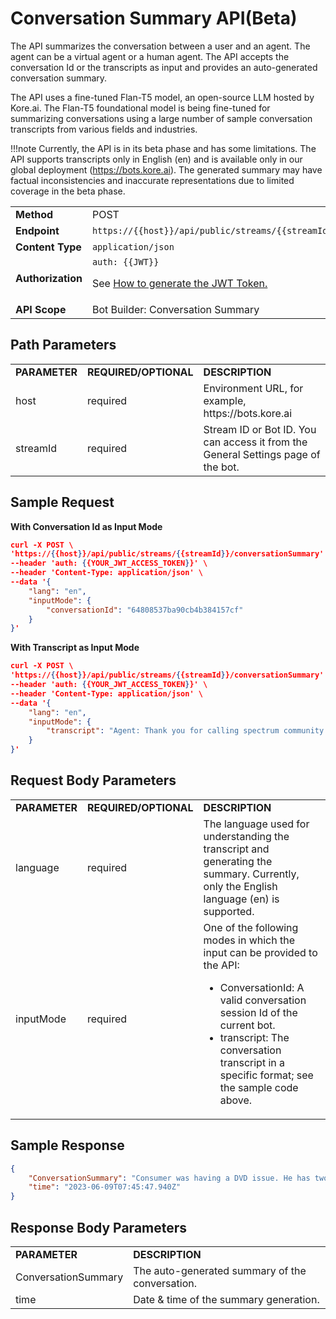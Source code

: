 # Conversation Summary API(Beta)

The API summarizes the conversation between a user and an agent. The agent can be a virtual agent or a human agent. The API accepts the conversation Id or the transcripts as input and provides an auto-generated conversation summary.

The API uses a fine-tuned Flan-T5 model, an open-source LLM hosted by Kore.ai. The Flan-T5 foundational model is being fine-tuned for summarizing conversations using a large number of sample conversation transcripts from various fields and industries.

!!!note
  Currently, the API is in its beta phase and has some limitations. The API supports transcripts only in English (en) and is available only in our global deployment (https://bots.kore.ai). The generated summary may have factual inconsistencies and inaccurate representations due to limited coverage in the beta phase.

<table>
  <tr>
   <td><strong>Method</strong>
   </td>
   <td>POST
   </td>
  </tr>
  <tr>
   <td><strong>Endpoint</strong>
   </td>
   <td><code>https://{{host}}/api/public/streams/{{streamId}}/conversationSummary</code>
   </td>
  </tr>
  <tr>
   <td><strong>Content Type</strong>
   </td>
   <td><code>application/json</code>
   </td>
  </tr>
  <tr>
   <td><strong>Authorization</strong>
   </td>
   <td><code>auth: {{JWT}}</code>
<p>
See <a href="../api-introduction/#generating-the-jwt-token">How to generate the JWT Token.</a>
   </td>
  </tr>
  <tr>
   <td><strong>API Scope</strong>
   </td>
   <td>Bot Builder: Conversation Summary
   </td>
  </tr>
</table>

## Path Parameters

<table>
  <tr>
   <td><strong>PARAMETER</strong>
   </td>
   <td><strong>REQUIRED/OPTIONAL</strong>
   </td>
   <td><strong>DESCRIPTION</strong>
   </td>
  </tr>
  <tr>
   <td>host
   </td>
   <td>required
   </td>
   <td>Environment URL, for example, https://bots.kore.ai
   </td>
  </tr>
  <tr>
   <td>streamId
   </td>
   <td>required
   </td>
   <td>Stream ID or Bot ID. You can access it from the General Settings page of the bot.
   </td>
  </tr>
</table>



## Sample Request

**With Conversation Id as Input Mode**


```json
curl -X POST \ 
'https://{{host}}/api/public/streams/{{streamId}}/conversationSummary' \
--header 'auth: {{YOUR_JWT_ACCESS_TOKEN}}' \
--header 'Content-Type: application/json' \
--data '{
    "lang": "en",
    "inputMode": {
        "conversationId": "64808537ba90cb4b384157cf"
    }
}'
```


**With Transcript as Input Mode**


```json
curl -X POST \ 
'https://{{host}}/api/public/streams/{{streamId}}/conversationSummary' \
--header 'auth: {{YOUR_JWT_ACCESS_TOKEN}}' \
--header 'Content-Type: application/json' \
--data '{
    "lang": "en",
    "inputMode": {
        "transcript": "Agent: Thank you for calling spectrum community solutions. My name is Jeff I'\''ll be glad to assist you? Consumer: I just. My name is Tom link LINK. Agent: . Alright. How are you doing today sir. Alright. What can I do to help you? Consumer: Good how are you the yeah that? I get it right. Is it is Jeff. Agent: Yes sir. Consumer: Good. Okay. Okay. Okay um. So I'\''m was having a little I was having a DVD issue. I'\''ve got two boxes. The TV part is fine. I can get the channels in and everything is fine. Consumer: And the DVD. I'\''m. As a DVR. I guess DVR. Consumer: We'\''ve got a DVR capability on on the problem I'\''ll call at the primary box and then the secondary box upstairs the primary box is working. Consumer: Hundred percent. I can record channels. I can call them back up again. I can go forward and backwards. Everything is fully functional on the primary box for DVD the secondary box upstairs. Agent: Um-hum. Consumer: Um it it just doesn'\''t respond at all to the. You know I'\''m using the wand with the green button right in the middle the list button and it it just doesn'\''t respond at all to that. I'\''ve got full functionality on the TV channels in the guide. But but the list does not work at all. So I can'\''t protect a penny taped shows. Agent: Alright I definitely understand your concern. Dear Sir up. Glad look into this for you. Agent: Okay. So the first thing I'\''m gonna do is run a communication test if there'\''s. Consumer: Okay. Agent: If there'\''s any issues with the communication that would definitely cause problems with the DVR. Consumer: Okay. Agent: Because I need good communication going in and good communication. Going out for it. Deport that list up player programs etc. so I'\''m looking into that right now for you. Consumer: Very good. Consumer: Hello. Agent: Alright. In question for you sir. Have you had any problems with your Internet the past couple of days. Also. Consumer: Know the Internet seems fine. Agent: Okay. Alright. Because I ran a test in very quickly. Your DVR. Consumer: Okay. Agent: And your modem or Agenth failing. Agent: Let'\''s just waiting for the test to complete fully. Agent: Alright. So they'\''re Agenth failing on different frequencies. So. Agent: One more than likely has nothing to do with the other just a coincidence. But they Agenth are failing. Consumer: And and by Agenth you mean that the DVR boxes. Agent: Yes I did the DVR box that you have is failing Consumer: . Okay. Agent: In your modem just failing. Also. Consumer: Okay. Well? Yes. So we'\''ve got we'\''ve got a we'\''ve got an appointment scheduled for tomorrow at 3 o'\''clock? Should I just keep that in have a tech come in and take a look at it. Consumer: Very good. We'\''ll leave it in place then. Thank you. Agent: Absolutely. Alright you'\''re welcome ma'\''am, it'\''s gonna place some notes on the account. Agent: DVR failed signal level check in modem. Modem failed. Also. Agent: Alright great. So yes I would definitely say keep the appointment and technician gets here he can go through everything test everything and make sure everything is working properly for you. Consumer: Super. Thank you so much. Agent: Alright. You'\''re more than welcome sir. We do apologize for the inconvenience but we look forward to getting a technician out there and resolve an issue for you sir."
    }
}'
```



## Request Body Parameters


<table>
  <tr>
   <td><strong>PARAMETER</strong>
   </td>
   <td><strong>REQUIRED/OPTIONAL</strong>
   </td>
   <td><strong>DESCRIPTION</strong>
   </td>
  </tr>
  <tr>
   <td>language
   </td>
   <td>required
   </td>
   <td>The language used for understanding the transcript and generating the summary. Currently, only the English language (en) is supported.
   </td>
  </tr>
  <tr>
   <td>inputMode
   </td>
   <td>required
   </td>
   <td>One of the following modes in which the input can be provided to the API:
<ul>

<li>ConversationId: A valid conversation session Id of the current bot.

<li>transcript: The conversation transcript in a specific format; see the sample code above.
</li>
</ul>
   </td>
  </tr>
</table>



## Sample Response


```json
{
    "ConversationSummary": "Consumer was having a DVD issue. He has two boxes. The TV part is fine. The DVD is a DVR. The list doesn't work at all. Consumer needs good communication going in and good communication going out for it.",
    "time": "2023-06-09T07:45:47.940Z"
}
```



## Response Body Parameters


<table>
  <tr>
   <td><strong>PARAMETER</strong>
   </td>
   <td><strong>DESCRIPTION</strong>
   </td>
  </tr>
  <tr>
   <td>ConversationSummary
   </td>
   <td>The auto-generated summary of the conversation.
   </td>
  </tr>
  <tr>
   <td>time
   </td>
   <td>Date & time of the summary generation.
   </td>
  </tr>
</table>

